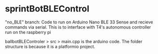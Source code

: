 # sprintBotBLEControl
 
"no_BLE" branch:
Code to run on Arduino Nano BLE 33 Sense and recieve commands via serial.
This is to interface with T4's autonomous controller run on the raspberry pi

ballbotBLEControler > src > main.cpp
is the arduino code. The folder structure is because it is a platformio project. 
